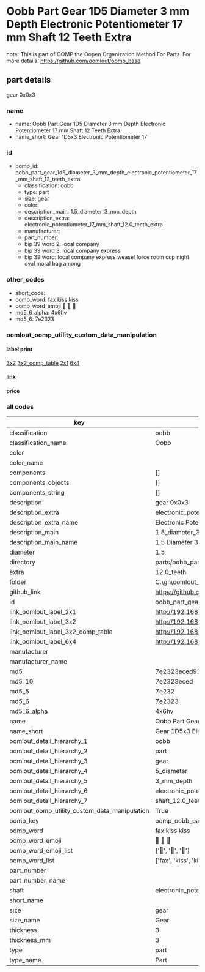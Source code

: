 # Oobb Part Gear 1D5 Diameter 3 mm Depth Electronic Potentiometer 17 mm Shaft 12 Teeth Extra  

note: This is part of OOMP the Oopen Organization Method For Parts. For more details: https://github.com/oomlout/oomp_base

##  part details
  



gear 0x0x3



### name
* name: Oobb Part Gear 1D5 Diameter 3 mm Depth Electronic Potentiometer 17 mm Shaft 12 Teeth Extra
* name_short: Gear 1D5x3 Electronic Potentiometer 17
### id
* oomp_id: oobb_part_gear_1d5_diameter_3_mm_depth_electronic_potentiometer_17_mm_shaft_12_teeth_extra
  * classification: oobb
  * type: part
  * size: gear
  * color: 
  * description_main: 1.5_diameter_3_mm_depth
  * description_extra: electronic_potentiometer_17_mm_shaft_12.0_teeth_extra
  * manufacturer: 
  * part_number: 
  * bip 39 word 2: local company
  * bip 39 word 3: local company express
  * bip 39 word: local company express weasel force room cup night oval moral bag among

### other_codes
* short_code: 
* oomp_word: fax kiss kiss
* oomp_word_emoji :fax: :kiss: :kiss:
* md5_6_alpha: 4x6hv
* md5_6: 7e2323






### oomlout_oomp_utility_custom_data_manipulation
#### label print
[3x2](http://192.168.1.245:1112/?label=oomp%204x6hv)
[3x2_oomp_table](http://192.168.1.108:1112/?label=oomp%204x6hv)
[2x1](http://192.168.1.242:1112/?label=oomp%204x6hv)
[6x4](http://192.168.1.55:1112/?label=oomp%204x6hv)    

#### link

                              

#### price







### all codes 
| key | value |  
| --- | --- |  
| classification | oobb |  
| classification_name | Oobb |  
| color |  |  
| color_name |  |  
| components | [] |  
| components_objects | [] |  
| components_string | [] |  
| description | gear 0x0x3 |  
| description_extra | electronic_potentiometer_17_mm_shaft_12.0_teeth_extra |  
| description_extra_name | Electronic Potentiometer 17 mm Shaft 12.0 Teeth Extra |  
| description_main | 1.5_diameter_3_mm_depth |  
| description_main_name | 1.5 Diameter 3 mm Depth |  
| diameter | 1.5 |  
| directory | parts/oobb_part_gear_1d5_diameter_3_mm_depth_electronic_potentiometer_17_mm_shaft_12_teeth_extra |  
| extra | 12.0_teeth |  
| folder | C:\gh\oomlout_oobb_version_4_generated_parts\things\oobb_part_gear_1d5_diameter_3_mm_depth_electronic_potentiometer_17_mm_shaft_12_teeth_extra |  
| github_link | https://github.com/oomlout/oomlout_oomp_part_src/tree/main/parts/oobb_part_gear_1d5_diameter_3_mm_depth_electronic_potentiometer_17_mm_shaft_12_teeth_extra |  
| id | oobb_part_gear_1d5_diameter_3_mm_depth_electronic_potentiometer_17_mm_shaft_12_teeth_extra |  
| link_oomlout_label_2x1 | http://192.168.1.242:1112/?label=oomp%204x6hv |  
| link_oomlout_label_3x2 | http://192.168.1.245:1112/?label=oomp%204x6hv |  
| link_oomlout_label_3x2_oomp_table | http://192.168.1.108:1112/?label=oomp%204x6hv |  
| link_oomlout_label_6x4 | http://192.168.1.55:1112/?label=oomp%204x6hv |  
| manufacturer |  |  
| manufacturer_name |  |  
| md5 | 7e2323eced9586b6efad8f88a18ba41a |  
| md5_10 | 7e2323eced |  
| md5_5 | 7e232 |  
| md5_6 | 7e2323 |  
| md5_6_alpha | 4x6hv |  
| name | Oobb Part Gear 1D5 Diameter 3 mm Depth Electronic Potentiometer 17 mm Shaft 12 Teeth Extra |  
| name_short | Gear 1D5x3 Electronic Potentiometer 17 |  
| oomlout_detail_hierarchy_1 | oobb |  
| oomlout_detail_hierarchy_2 | part |  
| oomlout_detail_hierarchy_3 | gear |  
| oomlout_detail_hierarchy_4 | 5_diameter |  
| oomlout_detail_hierarchy_5 | 3_mm_depth |  
| oomlout_detail_hierarchy_6 | electronic_potentiometer_17_mm |  
| oomlout_detail_hierarchy_7 | shaft_12.0_teeth_extra |  
| oomlout_oomp_utility_custom_data_manipulation | True |  
| oomp_key | oomp_oobb_part_gear_1d5_diameter_3_mm_depth_electronic_potentiometer_17_mm_shaft_12_teeth_extra |  
| oomp_word | fax kiss kiss |  
| oomp_word_emoji | :fax: :kiss: :kiss: |  
| oomp_word_emoji_list | [':fax:', ':kiss:', ':kiss:'] |  
| oomp_word_list | ['fax', 'kiss', 'kiss'] |  
| part_number |  |  
| part_number_name |  |  
| shaft | electronic_potentiometer_17_mm |  
| short_name |  |  
| size | gear |  
| size_name | Gear |  
| thickness | 3 |  
| thickness_mm | 3 |  
| type | part |  
| type_name | Part |  
